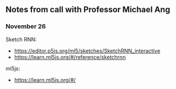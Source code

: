 ## Notes from call with Professor Michael Ang 
### November 26

Sketch RNN:
- https://editor.p5js.org/ml5/sketches/SketchRNN_interactive
- https://learn.ml5js.org/#/reference/sketchrnn


ml5js:
- https://learn.ml5js.org/#/

